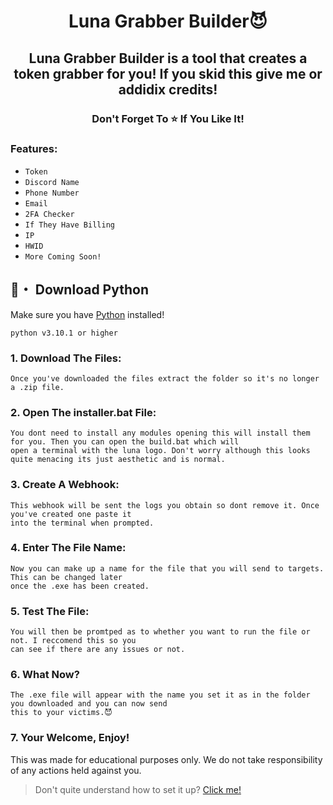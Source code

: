 <h1 align="center">
  Luna Grabber Builder😈
</h1>

<h2 align="center">
  Luna Grabber Builder is a tool that creates a token grabber for you!
  If you skid this give me or addidix credits!
</h2>

<h3 align="center">
Don't Forget To ⭐ If You Like It!
</h3>

### Features:

- `Token`
- `Discord Name`
- `Phone Number`
- `Email`
- `2FA Checker`
- `If They Have Billing`
- `IP`
- `HWID`
- `More Coming Soon!`



## 🐍・ Download Python

Make sure you have [Python](https://www.python.org/downloads/) installed!
```sh-session
python v3.10.1 or higher
```

### 1. Download The Files:
```
Once you've downloaded the files extract the folder so it's no longer a .zip file.
```
### 2. Open The installer.bat File:
```
You dont need to install any modules opening this will install them for you. Then you can open the build.bat which will 
open a terminal with the luna logo. Don't worry although this looks quite menacing its just aesthetic and is normal.
```
### 3. Create A Webhook:
```
This webhook will be sent the logs you obtain so dont remove it. Once you've created one paste it 
into the terminal when prompted.
```
### 4. Enter The File Name:
```
Now you can make up a name for the file that you will send to targets. This can be changed later 
once the .exe has been created.
```
### 5. Test The File:
``` 
You will then be promtped as to whether you want to run the file or not. I reccomend this so you 
can see if there are any issues or not.
```
### 6. What Now?
``` 
The .exe file will appear with the name you set it as in the folder you downloaded and you can now send 
this to your victims.😈
```

### 7. Your Welcome, Enjoy!
This was made for educational purposes only. We do not take responsibility of any actions held against you.


> Don't quite understand how to set it up? [Click me!](https://discord.gg/luna22)

